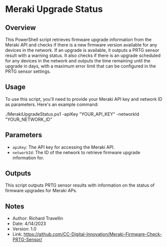 # Meraki Upgrade Status

## Overview

This PowerShell script retrieves firmware upgrade information from the Meraki API and checks if there is a new firmware version available for any devices in the network. If an upgrade is available, it outputs a PRTG sensor result with a warning status. It also checks if there is an upgrade scheduled for any devices in the network and outputs the time remaining until the upgrade in days, with a maximum error limit that can be configured in the PRTG sensor settings.

## Usage

To use this script, you'll need to provide your Meraki API key and network ID as parameters. Here's an example command:

./MerakiUpgradeStatus.ps1 -apiKey "YOUR_API_KEY" -networkId "YOUR_NETWORK_ID"

## Parameters

- `apiKey`: The API key for accessing the Meraki API.
- `networkId`: The ID of the network to retrieve firmware upgrade information for.

## Outputs

This script outputs PRTG sensor results with information on the status of firmware upgrades for Meraki APs.

## Notes

- Author: Richard Travellin
- Date: 4/14/2023
- Version: 1.0
- Link: https://github.com/CC-Digital-Innovation/Meraki-Firmware-Check-PRTG-Sensor/
